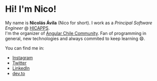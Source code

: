 # Hi! I'm Nico!

My name is **Nicolás Ávila** (Nico for short). I work as a *Principal Software Engineer* @ [HICAPPS](https://hicapps.cl).  
I'm the organizer of [Angular Chile Community](https://twitter.com/angularChile). Fan of programming in general, new technologies and always commited to keep learning :smile:.

You can find me in:
* [Instagram]([https://twitter.com/nicoavila_a](https://www.instagram.com/nicoavila_a/))
* [Twitter](https://twitter.com/nicoavila_a)
* [LinkedIn](https://www.linkedin.com/in/nicol%C3%A1s-%C3%A1vila-80843636/)
* [dev.to](https://dev.to/nicoavila)
